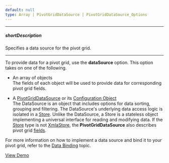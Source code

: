 ```yaml
---
default: null
type: Array | PivotGridDataSource | PivotGridDataSource_Options
---
```

---
##### shortDescription
Specifies a data source for the pivot grid.

---
To provide data for a pivot grid, use the **dataSource** option. This option takes on one of the following.

- An array of objects  
	The fields of each object will be used to provide data for corresponding pivot grid fields.

- A [PivotGridDataSource](/api-reference/30%20Data%20Layer/PivotGridDataSource '/Documentation/ApiReference/Data_Layer/PivotGridDataSource/') or its [Configuration Object](/api-reference/30%20Data%20Layer/PivotGridDataSource/1%20Configuration '/Documentation/ApiReference/Data_Layer/PivotGridDataSource/Configuration/')  
The DataSource is an object that includes options for data sorting, grouping and filtering. The DataSource's underlying data access logic is isolated in a [Store](/concepts/30%20Data%20Layer/5%20Data%20Layer/1%20Creating%20DataSource/3%20What%20Are%20Stores.md '/Documentation/Guide/Data_Layer/Data_Layer/#Creating_DataSource/What_Are_Stores'). Unlike the DataSource, a Store is a stateless object implementing a universal interface for reading and modifying data. If the [Store](/concepts/30%20Data%20Layer/5%20Data%20Layer/1%20Creating%20DataSource/3%20What%20Are%20Stores.md '/Documentation/Guide/Data_Layer/Data_Layer/#Creating_DataSource/What_Are_Stores') type is not [XmlaStore](/api-reference/30%20Data%20Layer/XmlaStore '/Documentation/ApiReference/Data_Layer/XmlaStore/'), the **PivotGridDataSource** also describes pivot grid [fields](/api-reference/30%20Data%20Layer/PivotGridDataSource/1%20Configuration/fields '/Documentation/ApiReference/Data_Layer/PivotGridDataSource/Configuration/fields/').

For more information on how to implement a data source and bind it to your pivot grid, refer to the [Data Binding](/concepts/05%20Widgets/PivotGrid/030%20Data%20Binding/10%20Data%20Binding.md '/Documentation/Guide/Widgets/PivotGrid/Data_Binding/') topic.

<a href="https://js.devexpress.com/Demos/WidgetsGallery/Demo/Pivot_Grid/LocalDataSource/jQuery/Light/" class="button orange small fix-width-155" style="margin-right: 20px;" target="_blank">View Demo</a>